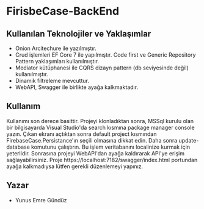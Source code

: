 # FirisbeCase-BackEnd
## Kullanılan Teknolojiler ve Yaklaşımlar
- Onion Arcitechure ile yazılmıştır.  
- Crud işlemleri EF Core 7 ile yapılmıştır. Code first ve Generic Repository Pattern yaklaşımları kullanılmıştır.  
- Mediator kütüphanesi ile CQRS dizayn pattern (db seviyesinde değil) kullanılmıştır. 
- Dinamik filtreleme mevcuttur.
- WebAPI, Swagger ile birlikte ayağa kalkmaktadır.
## Kullanım
Kullanımı son derece basittir. Projeyi klonladıktan sonra, MSSql kurulu olan bir bilgisayarda Visual Studio'da search kısmına package manager console yazın. Çıkan ekranı açtıktan sonra default project kısmından FirebaseCase.Persistance'ın seçili olmasına dikkat edin. Daha sonra update-database komutunu çalıştırın. Bu işlem veritabanını localinize kurmak için yeterlidir. Sonrasına projeyi WebAPI'dan ayağa kaldırarak API'ye erişim sağlayabilirsiniz. Proje https://localhost:7182/swagger/index.html portundan ayağa kalkmadıysa lütfen gerekli düzenlemeyi yapınız.

## Yazar
- Yunus Emre Gündüz
